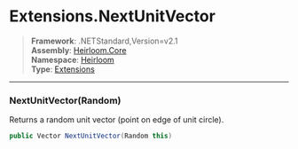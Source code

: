 # Extensions.NextUnitVector

> **Framework**: .NETStandard,Version=v2.1  
> **Assembly**: [Heirloom.Core][0]  
> **Namespace**: [Heirloom][0]  
> **Type**: [Extensions][1]  

--------------------------------------------------------------------------------

### NextUnitVector(Random)

Returns a random unit vector (point on edge of unit circle).

```cs
public Vector NextUnitVector(Random this)
```

[0]: ..\Heirloom.Core.md
[1]: Heirloom.Extensions.md
